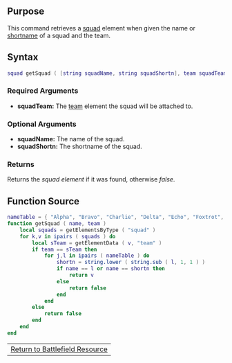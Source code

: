 Purpose
-------

This command retrieves a [squad](/docs/resource:battlefield/squad.md "wikilink") element when given the name or [shortname](/docs/resource:battlefield/shortname.md "wikilink") of a squad and the team.

Syntax
------

``` lua
squad getSquad ( [string squadName, string squadShortn], team squadTeam )
```

### Required Arguments

-   **squadTeam:** The [team](/docs/team.md "wikilink") element the squad will be attached to.

### Optional Arguments

-   **squadName:** The name of the squad.
-   **squadShortn:** The shortname of the squad.

### Returns

Returns the *squad element* if it was found, otherwise *false*.

Function Source
---------------

``` lua
nameTable = { "Alpha", "Bravo", "Charlie", "Delta", "Echo", "Foxtrot", "Golf", "Hotel" }
function getSquad ( name, team )
    local squads = getElementsByType ( "squad" )
    for k,v in ipairs ( squads ) do
        local sTeam = getElementData ( v, "team" )
        if team == sTeam then
            for j,l in ipairs ( nameTable ) do
                shortn = string.lower ( string.sub ( l, 1, 1 ) )
                if name == l or name == shortn then
                    return v
                else
                    return false
                end
            end
        else
            return false
        end
    end
end
```

|                                                                       |
|-----------------------------------------------------------------------|
| [Return to Battlefield Resource](/docs/resource:battlefield.md "wikilink") |
